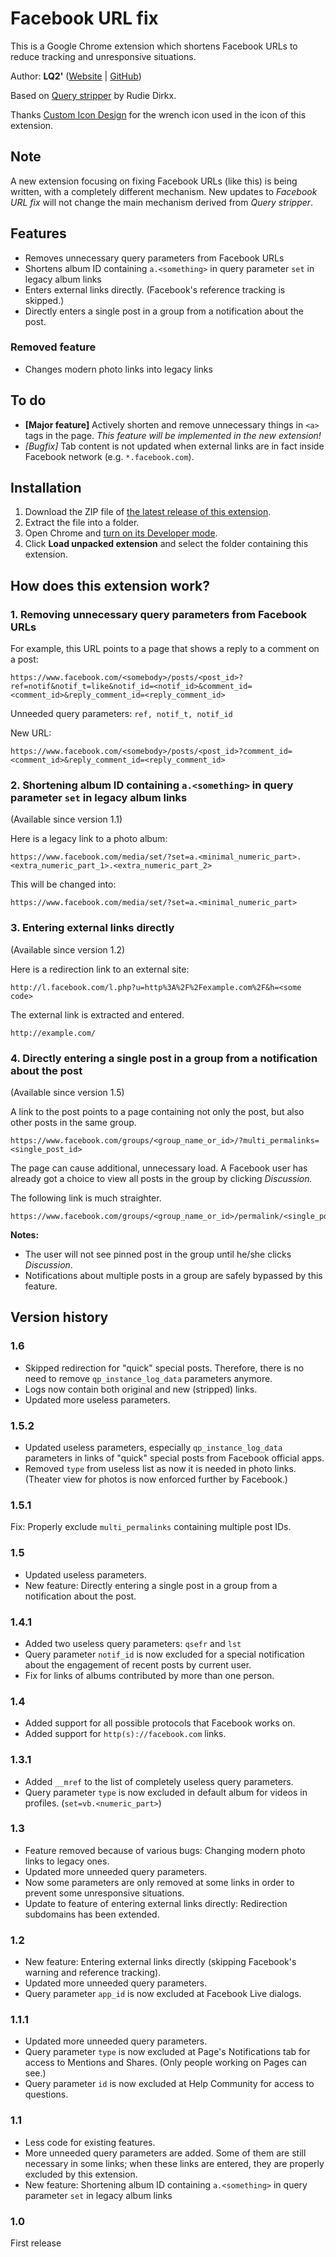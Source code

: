 # Facebook URL fix
This is a Google Chrome extension which shortens Facebook URLs to reduce tracking and unresponsive situations.

Author: **LQ2'** ([Website](https://www.LQ2music.com/) | [GitHub](https://github.com/LQ2-apostrophe))

Based on [Query stripper](https://github.com/rudiedirkx/Query-stripper) by Rudie Dirkx.

Thanks [Custom Icon Design](http://www.customicondesign.com/) for the wrench icon used in the icon of this extension.

## Note
A new extension focusing on fixing Facebook URLs (like this) is being written, with a completely different mechanism. New updates to *Facebook URL fix* will not change the main mechanism derived from *Query stripper*.

## Features
- Removes unnecessary query parameters from Facebook URLs
- Shortens album ID containing `a.<something>` in query parameter `set` in legacy album links
- Enters external links directly. (Facebook's reference tracking is skipped.)
- Directly enters a single post in a group from a notification about the post.

### Removed feature
- Changes modern photo links into legacy links

## To do
- **[Major feature]** Actively shorten and remove unnecessary things in `<a>` tags in the page. *This feature will be implemented in the new extension!*
- *[Bugfix]* Tab content is not updated when external links are in fact inside Facebook network (e.g. `*.facebook.com`).

## Installation
1. Download the ZIP file of [the latest release of this extension](https://github.com/LQ2-apostrophe/Facebook-URL-fix/releases/latest).
2. Extract the file into a folder.
3. Open Chrome and [turn on its Developer mode](https://developer.chrome.com/extensions/faq#faq-dev-01).
4. Click **Load unpacked extension** and select the folder containing this extension.

## How does this extension work?
### 1. Removing unnecessary query parameters from Facebook URLs

For example, this URL points to a page that shows a reply to a comment on a post:
```
https://www.facebook.com/<somebody>/posts/<post_id>?ref=notif&notif_t=like&notif_id=<notif_id>&comment_id=<comment_id>&reply_comment_id=<reply_comment_id>
```
Unneeded query parameters: `ref, notif_t, notif_id`

New URL:
```
https://www.facebook.com/<somebody>/posts/<post_id>?comment_id=<comment_id>&reply_comment_id=<reply_comment_id>
```

### 2. Shortening album ID containing `a.<something>` in query parameter `set` in legacy album links

(Available since version 1.1)

Here is a legacy link to a photo album:
```
https://www.facebook.com/media/set/?set=a.<minimal_numeric_part>.<extra_numeric_part_1>.<extra_numeric_part_2>
```
This will be changed into:
```
https://www.facebook.com/media/set/?set=a.<minimal_numeric_part>
```

### 3. Entering external links directly

(Available since version 1.2)

Here is a redirection link to an external site:
```
http://l.facebook.com/l.php?u=http%3A%2F%2Fexample.com%2F&h=<some code>
```
The external link is extracted and entered.
```
http://example.com/
```

### 4. Directly entering a single post in a group from a notification about the post

(Available since version 1.5)

A link to the post points to a page containing not only the post, but also other posts in the same group.
```
https://www.facebook.com/groups/<group_name_or_id>/?multi_permalinks=<single_post_id>
```
The page can cause additional, unnecessary load. A Facebook user has already got a choice to view all posts in the group by clicking *Discussion.*

The following link is much straighter.
```
https://www.facebook.com/groups/<group_name_or_id>/permalink/<single_post_id>
```
**Notes:**
- The user will not see pinned post in the group until he/she clicks *Discussion*.
- Notifications about multiple posts in a group are safely bypassed by this feature.

## Version history

### 1.6
- Skipped redirection for "quick" special posts. Therefore, there is no need to remove `qp_instance_log_data` parameters anymore.
- Logs now contain both original and new (stripped) links.
- Updated more useless parameters.

### 1.5.2
- Updated useless parameters, especially `qp_instance_log_data` parameters in links of "quick" special posts from Facebook official apps.
- Removed `type` from useless list as now it is needed in photo links. (Theater view for photos is now enforced further by Facebook.)

### 1.5.1
Fix: Properly exclude `multi_permalinks` containing multiple post IDs.

### 1.5
- Updated useless parameters.
- New feature: Directly entering a single post in a group from a notification about the post.

### 1.4.1
- Added two useless query parameters: `qsefr` and `lst`
- Query parameter `notif_id` is now excluded for a special notification about the engagement of recent posts by current user.
- Fix for links of albums contributed by more than one person.

### 1.4
- Added support for all possible protocols that Facebook works on.
- Added support for `http(s)://facebook.com` links.

### 1.3.1
- Added `__mref` to the list of completely useless query parameters.
- Query parameter `type` is now excluded in default album for videos in profiles. (`set=vb.<numeric_part>`)

### 1.3
- Feature removed because of various bugs: Changing modern photo links to legacy ones.
- Updated more unneeded query parameters.
- Now some parameters are only removed at some links in order to prevent some unresponsive situations.
- Update to feature of entering external links directly: Redirection subdomains has been extended.

### 1.2
- New feature: Entering external links directly (skipping Facebook's warning and reference tracking).
- Updated more unneeded query parameters.
- Query parameter `app_id` is now excluded at Facebook Live dialogs.

### 1.1.1
- Updated more unneeded query parameters.
- Query parameter `type` is now excluded at Page's Notifications tab for access to Mentions and Shares. (Only people working on Pages can see.)
- Query parameter `id` is now excluded at Help Community for access to questions.

### 1.1
- Less code for existing features.
- More unneeded query parameters are added. Some of them are still necessary in some links; when these links are entered, they are properly excluded by this extension.
- New feature: Shortening album ID containing `a.<something>` in query parameter `set` in legacy album links

### 1.0
First release

